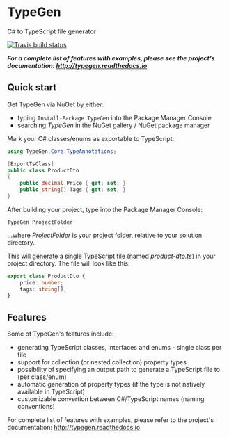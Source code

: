 # TypeGen

C# to TypeScript file generator

[![Travis build status](https://travis-ci.org/jburzynski/TypeGen.svg?branch=master)](https://travis-ci.org/jburzynski/TypeGen)

***For a complete list of features with examples, please see the project's documentation: http://typegen.readthedocs.io***

## Quick start

Get TypeGen via NuGet by either:
* typing `Install-Package TypeGen` into the Package Manager Console
* searching *TypeGen* in the NuGet gallery / NuGet package manager

Mark your C# classes/enums as exportable to TypeScript:

```c#
using TypeGen.Core.TypeAnnotations;

[ExportTsClass]
public class ProductDto
{
    public decimal Price { get; set; }
    public string[] Tags { get; set; }
}
```

After building your project, type into the Package Manager Console:

```
TypeGen ProjectFolder
```

...where *ProjectFolder* is your project folder, relative to your solution directory.

This will generate a single TypeScript file (named *product-dto.ts*) in your project directory. The file will look like this:

```typescript
export class ProductDto {
    price: number;
    tags: string[];
}
```

## Features

Some of TypeGen's features include:

* generating TypeScript classes, interfaces and enums - single class per file
* support for collection (or nested collection) property types
* possibility of specifying an output path to generate a TypeScript file to (per class/enum)
* automatic generation of property types (if the type is not natively available in TypeScript)
* customizable convertion between C#/TypeScript names (naming conventions)

For complete list of features with examples, please refer to the project's documentation: http://typegen.readthedocs.io